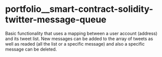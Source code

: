 # portfolio__smart-contract-solidity-twitter-message-queue
Basic functionality that uses a mapping between a user account (address) and its tweet list. New messages can be added to the array of tweets as well as readed (all the list or a specific message) and also a specific message can be deleted.
